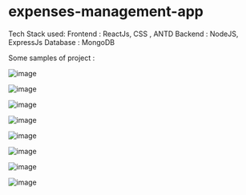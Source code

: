 # expenses-management-app
Tech Stack used:
Frontend : ReactJs, CSS , ANTD
Backend : NodeJS, ExpressJs
Database : MongoDB

Some samples of project : 

![image](https://github.com/Pushkariiit/expenses-management-app/assets/96918138/a4ca745f-f134-448b-83ea-c092ad2052b4)


![image](https://github.com/Pushkariiit/expenses-management-app/assets/96918138/f9f95a44-e22a-4f48-81cc-c1723a0621c4)

![image](https://github.com/Pushkariiit/expenses-management-app/assets/96918138/bf058d33-c64f-49c9-814b-4b643d74c869)

![image](https://github.com/Pushkariiit/expenses-management-app/assets/96918138/7b812ea8-b299-4218-ba5a-faff3ae3a98e)

![image](https://github.com/Pushkariiit/expenses-management-app/assets/96918138/2a2bb3da-4383-4284-8279-7a81ece557b3)

![image](https://github.com/Pushkariiit/expenses-management-app/assets/96918138/05201482-1ce4-4d56-98f2-3647a7513ccb)

![image](https://github.com/Pushkariiit/expenses-management-app/assets/96918138/a713ff73-845c-45b7-bae4-d9ad98c31faa)

![image](https://github.com/Pushkariiit/expenses-management-app/assets/96918138/fe94831f-4aa1-41ba-8325-cec8d18cd9b7)
